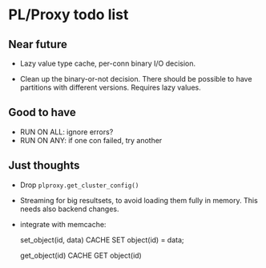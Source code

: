 
# PL/Proxy todo list

## Near future

 * Lazy value type cache, per-conn binary I/O decision.

 * Clean up the binary-or-not decision.  There should be possible
   to have partitions with different versions.  Requires lazy values.

## Good to have

 * RUN ON ALL: ignore errors?
 * RUN ON ANY: if one con failed, try another

## Just thoughts

 * Drop `plproxy.get_cluster_config()`

 * Streaming for big resultsets, to avoid loading them fully in memory.
   This needs also backend changes.

 * integrate with memcache:
   
	set_object(id, data)
	CACHE SET object(id) = data;

	get_object(id)
	CACHE GET object(id)
